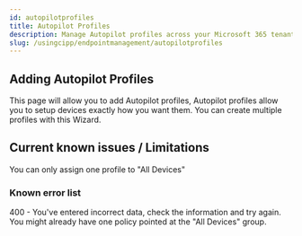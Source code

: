 ```yaml
---
id: autopilotprofiles
title: Autopilot Profiles
description: Manage Autopilot profiles across your Microsoft 365 tenants.
slug: /usingcipp/endpointmanagement/autopilotprofiles
---
```


## Adding Autopilot Profiles

This page will allow you to add Autopilot profiles, Autopilot profiles allow you to setup devices exactly how you want them. You can create multiple profiles with this Wizard.

## Current known issues / Limitations

You can only assign one profile to "All Devices"

### Known error list

400 - You've entered incorrect data, check the information and try again. You might already have one policy pointed at the "All Devices" group.
